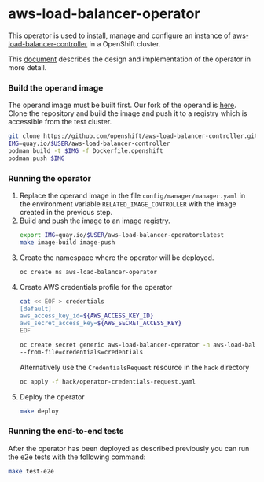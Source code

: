 # aws-load-balancer-operator

This operator is used to install, manage and configure an instance of
[aws-load-balancer-controller](https://github.com/kubernetes-sigs/aws-load-balancer-controller/)
in a OpenShift cluster.

This [document](https://github.com/openshift/enhancements/blob/master/enhancements/ingress/aws-load-balancer-operator.md)
describes the design and implementation of the operator in more detail.

### Build the operand image

The operand image must be built first. Our fork of the operand
is [here](https://github.com/openshift/aws-load-balancer-controller/). Clone 
the repository and build the image and push it to a registry which is 
accessible from the test cluster.

```bash
git clone https://github.com/openshift/aws-load-balancer-controller.git
IMG=quay.io/$USER/aws-load-balancer-controller
podman build -t $IMG -f Dockerfile.openshift
podman push $IMG
```

### Running the operator

1. Replace the operand image in the file `config/manager/manager.yaml` in 
   the environment variable `RELATED_IMAGE_CONTROLLER` with the image 
   created in the previous step.
2. Build and push the image to an image registry.
    ```bash
    export IMG=quay.io/$USER/aws-load-balancer-operator:latest
    make image-build image-push
    ```
3. Create the namespace where the operator will be deployed.
   ```bash
   oc create ns aws-load-balancer-operator
   ```
4. Create AWS credentials profile for the operator
    ```bash
    cat << EOF > credentials
    [default]
    aws_access_key_id=${AWS_ACCESS_KEY_ID}
    aws_secret_access_key=${AWS_SECRET_ACCESS_KEY}
    EOF
    
    oc create secret generic aws-load-balancer-operator -n aws-load-balancer-operator \
    --from-file=credentials=credentials
    ```
   Alternatively use the `CredentialsRequest` resource in the `hack` directory
   ```bash
   oc apply -f hack/operator-credentials-request.yaml
   ```
5. Deploy the operator
    ```bash
    make deploy
    ```
   
### Running the end-to-end tests

After the operator has been deployed as described previously you can run the e2e
tests with the following command:

```bash
make test-e2e
```
